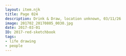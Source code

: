 ```yaml
---
layout: item.njk
title: Page 024
description: Drink & Draw, location unknown, 03/11/26
image: 201702_20170805_0030.jpg
date: 2017-03-01
ID: 2017-red-sketchbook
tags:  
- life drawing 
- people
---
```

